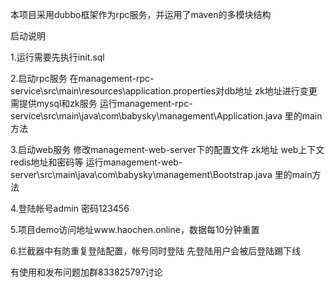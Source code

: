 本项目采用dubbo框架作为rpc服务，并运用了maven的多模块结构

启动说明

1.运行需要先执行init.sql

2.启动rpc服务 在management-rpc-service\src\main\resources\application.properties对db地址 zk地址进行变更 需提供mysql和zk服务
运行management-rpc-service\src\main\java\com\babysky\management\Application.java 里的main方法

3.启动web服务 修改management-web-server下的配置文件 zk地址 web上下文 redis地址和密码等
运行management-web-server\src\main\java\com\babysky\management\Bootstrap.java 里的main方法

4.登陆帐号admin 密码123456

5.项目demo访问地址www.haochen.online，数据每10分钟重置

6.拦截器中有防重复登陆配置，帐号同时登陆 先登陆用户会被后登陆踢下线

有使用和发布问题加群833825797讨论
